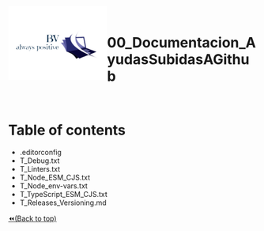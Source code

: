 <div>
	<div>
		<img src=https://raw.githubusercontent.com/Byron2016/00_forImages/main/images/Logo_01_00.png align=left alt=MyLogo width=200>
	</div>
	&nbsp;
	<div>
		<h1>00_Documentacion_AyudasSubidasAGithub</h1>
	</div>
</div>

&nbsp;

# Table of contents

-   .editorconfig
-   T_Debug.txt
-   T_Linters.txt
-   T_Node_ESM_CJS.txt
-   T_Node_env-vars.txt
-   T_TypeScript_ESM_CJS.txt
-   T_Releases_Versioning.md

[⏪(Back to top)](#table-of-contents)
